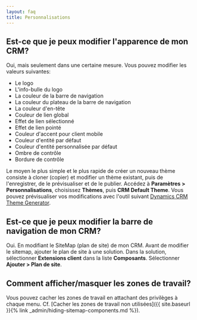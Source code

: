 ```yaml
---
layout: faq
title: Personnalisations
---
```


## Est-ce que je peux modifier l'apparence de mon CRM?
Oui, mais seulement dans une certaine mesure. Vous pouvez modifier les valeurs
suivantes:
* Le logo
* L'info-bulle du logo
* La couleur de la barre de navigation
* La couleur du plateau de la barre de navigation
* La couleur d'en-tête
* Couleur de lien global
* Effet de lien sélectionné
* Effet de lien pointé
* Couleur d'accent pour client mobile
* Couleur d'entité par défaut
* Couleur d'entité personnalisée par défaut
* Ombre de contrôle
* Bordure de contrôle

Le moyen le plus simple et le plus rapide de créer un nouveau thème consiste à
cloner (copier) et modifier un thème existant, puis de l'enregistrer, de le
prévisualiser et de le publier. Accédez à **Paramètres > Personnalisations**,
choisissez **Thèmes**, puis **CRM Default Theme**.
Vous pouvez prévisualiser vos modifications avec l'outil suivant [Dynamics CRM Theme Generator](https://crmthemes.azurewebsites.net/).

## Est-ce que je peux modifier la barre de navigation de mon CRM?
Oui. En modifiant le SiteMap (plan de site) de mon CRM. Avant de modifier le sitemap,
ajouter le plan de site à une solution. Dans la solution, sélectionner **Extensions
client** dans la liste **Composants**. Sélectionner **Ajouter > Plan de site**.

## Comment afficher/masquer les zones de travail?
Vous pouvez cacher les zones de travail en attachant des privilèges à chaque menu.
Cf. [Cacher les zones de travail non utilisées]({{ site.baseurl }}{% link _admin/hiding-sitemap-components.md %}).
